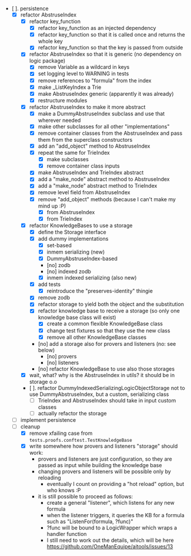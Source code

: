 
- [ ]. persistence
    - [x] refactor AbstruseIndex
        - [x] refactor key_function
            - [x] refactor key_function as an injected dependency
            - [x] refactor key_function so that it is called once and returns the whole key
            - [x] refactor key_function so that the key is passed from outside
        - [x] refactor AbstruseIndex so that it is generic (no dependency on logic package)
            - [x] remove Variable as a wildcard in keys
            - [x] set logging level to WARNING in tests
            - [x] remove references to "formula" from the index
            - [x] make _ListKeyIndex a Trie
            - [x] make AbstruseIndex generic (apparently it was already)
            - [x] restructure modules
        - [x] refactor AbstruseIndex to make it more abstract
            - [x] make a DummyAbstruseIndex subclass and use that wherever needed
            - [x] make other subclasses for all other "implementations"
            - [x] remove container classes from the AbstruseIndex and pass them from the superclass constructors
            - [x] add an "add_object" method to AbstruseIndex
            - [x] repeat the same for TrieIndex
                - [x] make subclasses
                - [x] remove container class inputs
            - [x] make AbstruseIndex and TrieIndex abstract
            - [x] add a "make_node" abstract method to AbstruseIndex
            - [x] add a "make_node" abstract method to TrieIndex
            - [x] remove level field from AbstruseIndex
            - [x] remove "add_object" methods (because I can't make my mind up :P)
                - [x] from AbstruseIndex
                - [x] from TrieIndex
        - [x] refactor KnowledgeBases to use a storage
            - [x] define the Storage interface
            - [x] add dummy implementations
                - [x] set-based
                - [x] inmem serializing (new)
                - [x] DummyAbstruseIndex-based
                - [no] zodb
                - [no] indexed zodb
                - [x] inmem indexed serializing (also new)
            - [x] add tests
                - [x] reintroduce the "preserves-identity" thingie
            - [x] remove zodb
            - [x] refactor storage to yield both the object and the substitution
            - [x] refactor knowledge base to receive a storage (so only one knowledge base class will exist)
                - [x] create a common flexible KnowledgeBase class
                - [x] change test fixtures so that they use the new class
                - [x] remove all other KnowledgeBase classes
            - [no] add a storage also for provers and listeners (no: see below)
                - [no] provers 
                - [no] listeners
            - [no] refactor KnowledgeBase to use also those storages
        - [x] wait, what? why is the AbstruseIndex in utils? it should be in storage o.o
        - [ ]. refactor DummyIndexedSerializingLogicObjectStorage not to use DummyAbstruseIndex, but a custom, serializing class
            - [ ] TrieIndex and AbstruseIndex should take in input custom classes
            - [ ] actually refactor the storage 
    - [ ] implement persistence
    - [ ] cleanup
        - [x] remove xfailing case from `tests.proofs.conftest.TestKnowledgeBase`
        - [x] write somewhere how provers and listeners "storage" should work:
            - provers and listeners are just configuration, so they are passed as input while building the knowledge base
            - changing provers and listeners will be possible only by reloading
                - eventually I count on providing a "hot reload" option, but who knows :P
            - it is still possible to proceed as follows:
                - create a general "listener", which listens for any new formula
                - when the listener triggers, it queries the KB for a formula such as "ListenFor(formula, ?func)"
                - ?func will be bound to a LogicWrapper which wraps a handler function
                - I still need to work out the details, which will be here https://github.com/OneManEquipe/aitools/issues/13